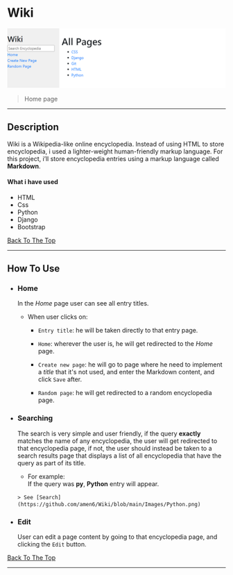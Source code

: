 # Wiki

![Project Image](Images/Home.png)

> Home page

---

## Description

 Wiki is a Wikipedia-like online encyclopedia. Instead of using HTML to store encyclopedia, i used a lighter-weight human-friendly markup language. For this project, i’ll store encyclopedia entries using a markup language called **Markdown**.

#### What i have used

- HTML
- Css
- Python
- Django
- Bootstrap

[Back To The Top](#wiki)

---

## How To Use

- ### Home

  In the *Home* page user can see all entry titles.

  - When user clicks on:

    - `Entry title`: he will be taken directly to that entry page.

    - `Home`: wherever the user is, he will get redirected to the *Home* page.

    - `Create new page`: he will go to page where he need to implement a *title* that it's not used, and enter the Markdown content, and click `Save` after.

    - `Random page`: he will get redirected to a random encyclopedia page.

- ### Searching
    The search is very simple and user friendly, if the query **exactly** matches the name of any encyclopedia, the user will get redirected to that encyclopedia page, if not, the user should instead be taken to a search results page that displays a list of all encyclopedia that have the query as part of its title.
    
    -  For example: \
      If the query was **py**, **Python** entry will appear.

      > See [Search](https://github.com/amen6/Wiki/blob/main/Images/Python.png)

- ### Edit
  User can edit a page content by going to that encyclopedia page, and clicking the `Edit` button.


[Back To The Top](#wiki)

---
